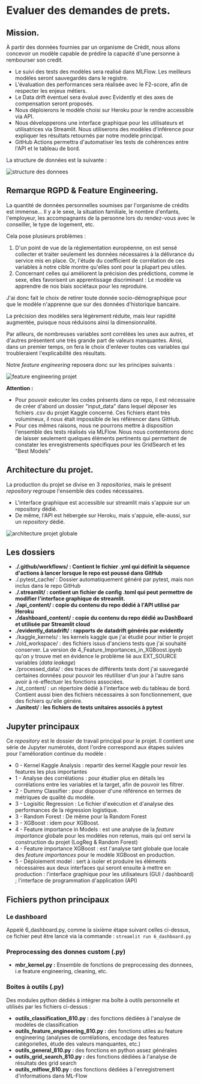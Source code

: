 # Evaluer des demandes de prets.

## Mission.
À partir des données fournies par un organisme de Crédit, nous allons concevoir un modèle capable de prédire la capacité d'une personne à rembourser son credit.

- Le suivi des tests des modèles sera realisé dans MLFlow. Les meilleurs modèles seront sauvegardés dans le registre.
- L'évaluation des performances sera réalisée avec le F2-score, afin de respecter les enjeux métiers.
- Le Data drift éventuel sera évalué avec Evidently et des axes de compensation seront proposés.
- Nous déploierons le modèle choisi sur Heroku pour le rendre accessible via API.
- Nous développerons une interface graphique pour les utilisateurs et utilisatrices via Streamlit. Nous utiliserons des modèles d'inférence pour expliquer les résultats retournés par notre modèle principal.
- GitHub Actions permettra d'automatiser les tests de cohérences entre l'API et le tableau de bord.

La structure de données est la suivante :

![structure des donnees](https://maximorose.eu/datascience_gh_ress/p7_structure_donnees.png)


## Remarque RGPD & Feature Engineering.
La quantité de données personnelles soumises par l'organisme de crédits est immense... Il y a le sexe, la situation familiale, le nombre d'enfants, l'employeur, les accompagnants de la personne lors du rendez-vous avec le conseiller, le type de logement, etc.

Cela pose plusieurs problèmes :
1. D'un point de vue de la réglementation européenne, on est sensé collecter et traiter seulement les données nécessaires à la délivrance du service mis en place. Or, l'étude du coefficient de corrélation de ces variables à notre cible montre qu'elles sont pour la plupart peu utiles.
2. Concernant celles qui améliorent la précision des prédictions, comme le sexe, elles favorisent un apprentissage discriminant : Le modèle va apprendre de nos biais sociétaux pour les reproduire.

J'ai donc fait le choix de retirer toute donnée socio-démographique pour que le modèle n'apprenne que sur des données d'historique bancaire.

La précision des modèles sera légèrement réduite, mais leur rapidité augmentée, puisque nous réduisons ainsi la dimensionnalité.

Par ailleurs, de nombreuses variables sont corrélées les unes aux autres, et d'autres présentent une très grande part de valeurs manquantes. Ainsi, dans un premier temps, on fera le choix d'enlever toutes ces variables qui troubleraient l'explicabilité des résultats.

Notre _feature engineering_ reposera donc sur les principes suivants :

![feature engineering projet](https://maximorose.eu/datascience_gh_ress/p7_FE_custom.png)


__Attention :__ 
- Pour pouvoir exécuter les codes présents dans ce repo, il est nécessaire de créer d'abord un dossier "input_data" dans lequel déposer les fichiers .csv du projet Kaggle concerné. Ces fichiers étant très volumineux, il nous était impossible de les référencer dans GitHub.
- Pour ces mêmes raisons, nous ne pourrons mettre à disposition l'ensemble des tests réalisés via MLFlow. Nous  nous contenterons donc de laisser seulement quelques éléments pertinents qui permettent de constater les enregistrements spécifiques pour les GridSearch et les "Best Models"


## Architecture du projet.

La production du projet se divise en 3 _repositories_, mais le présent _repository_ regroupe l'ensemble des codes nécessaires.

- L'interface graphique est accessible sur streamlit mais s'appuie sur un repository dédié.
- De même, l'API est hébergée sur Heroku, mais s'appuie, elle-aussi, sur un _repository_ dédié.

![architecture projet globale](https://maximorose.eu/datascience_gh_ress/p7_archi_global.png)



## Les dossiers
- __./.github/workflows/ : Contient le fichier .yml qui définit la séquence d'actions à lancer lorsque le repo est poussé dans GitHub__
- ./.pytest_cache/ : Dossier automatiquement généré par pytest, mais non inclus dans le repo GitHub
- __./.streamlit/ : contient un fichier de config .toml qui peut permettre de modifier l'interface graphique de streamlit.__ 
- __./api_content/ : copie du contenu du repo dédié à l'API utilisé par Heroku__
- __./dashboard_content/ : copie du contenu du repo dédié au DashBoard et utilisée par Streamlit cloud__
- __./evidently_datadrift/ : rapports de datadrift générés par evidently__
- ./kaggle_kernels/ : les kernels kaggle que j'ai étudié pour initier le projet
- ./old_workspace/ : des fichiers issus d'anciens tests que j'ai souhaité conserver. La version de 4_Feature_Importances_in_XGBoost.ipynb qu'on y trouve met en évidence le problème lié aux EXT_SOURCE variables (_data leakage_)
- ./processed_data/ :  des traces de différents tests dont j'ai sauvegardé certaines données pour pouvoir les réutiliser d'un jour à l'autre sans avoir à ré-effectuer les fonctions associées.
- ./st_content/ : un répertoire dédié à l'interface web du tableau de bord. Contient aussi bien des fichiers nécessaires à son fonctionnement, que des fichiers qu'elle génère.
- __./unitest/ : les fichiers de tests unitaires associés à pytest__

## Jupyter principaux
Ce _repository_ est le dossier de travail principal pour le projet. Il contient une série de Jupyter numérotés, dont l'ordre correspond aux étapes suivies pour l'amélioration continue du modèle :

- 0 - Kernel Kaggle Analysis : repartir des kernel Kaggle pour revoir les features les plus importantes 
- 1 - Analyse des corrélations : pour étudier plus en détails les corrélations entre les variables et la target, afin de pouvoir les filtrer.
- 2 - Dummy Classifier : pour disposer d'une référence en termes de métriques de qualité du modèle.
- 3 - Logisitic Regression : Le fichier d'exécution et d'analyse des performances de la régression logistique.
- 3 - Random Forest : De même pour la Random Forest
- 3 - XGBoost : idem pour XGBoost.
- 4 - Feature importance in Models : est une analyse de la _feature importance_ globale pour les modèles non retenus, mais qui ont servi la construction du projet (LogReg & Random Forest)
- 4 - Feature importance XGBoost : est l'analyse tant globale que locale des _feature importances_ pour le modèle XGBoost en production.
- 5 - Déploiement model : sert à isoler et produire les éléments nécessaires aux deux interfaces qui seront ensuite à mettre en production : l'interface graphique pour les utilisateurs (GUI / dashboard) ; l'interface de programmation d'application (API)

## Fichiers python principaux
### Le dashboard
Appelé 6_dashboard.py, comme la sixième étape suivant celles ci-dessus, ce fichier peut être lancé via la commande : ``` streamlit run 6_dashboard.py ```

### Preprocessing des donnes custom (.py)
- __mbr_kernel.py :__ Ensemble de fonctions de preprocessing des donnees, i.e feature engineering, cleaning, etc.

### Boites à outils (.py)
Des modules python dédiés à intégrer ma boîte à outils personnelle et utilisés par les fichiers ci-dessus : 
- __outils_classification_810.py :__ des fonctions dédiées à l'analyse de modèles de classification
- __outils_feature_engineering_810.py :__ des fonctions utiles au feature engineering (analyses de corrélations, encodage des features catégorielles, étude des valeurs manquantes, etc.)
- __outils_general_810.py :__ des fonctions en python assez générales
- __outils_grid_search_810.py :__ des fonctions dédiées à l'analyse de résultats des grid search
- __outils_mlflow_810.py :__ des fonctions dédiées à l'enregistrement d'informations dans ML-Flow


